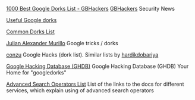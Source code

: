 
[1000 Best Google Dorks List - GBHackers](https://gbhackers.com/latest-google-dorks-list/)
[GBHackers](https://gbhackers.com/)
Security News

[Useful Google dorks](https://gist.github.com/stevenswafford/393c6ec7b5375d5e8cdc)

[Common Dorks List](https://medium.com/@polihenko.o/google-dorks-3cbc0e2de2dc)

[Julian Alexander Murillo](https://gist.github.com/64lines/248492a02a50c536903f)
Google tricks / dorks

[conzu](http://www.conzu.de/en/google-dork-liste-2018-conzu/)
Google Hacks (dork list). Similar lists by [hardikdobariya](https://fr.scribd.com/document/185683271/EthicalHacking1-Com-Google-Hacking-Dork-List)

[Google Hacking Database (GHDB)](https://exploit-db.com/google-hacking-database)
Google Hacking Database (GHDB) Your Home for "googledorks"

[Advanced Search Operators List](https://github.com/cipher387/Advanced-search-operators-list)
List of the links to the docs for different services, which explain using of advanced search operators

